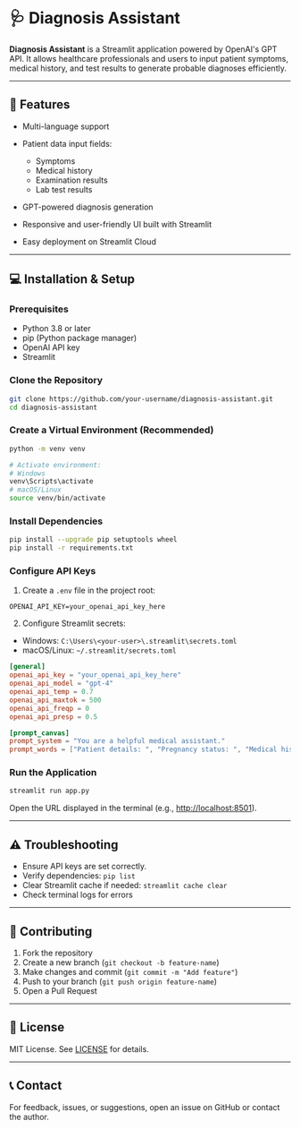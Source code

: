 # 🩺 Diagnosis Assistant

**Diagnosis Assistant** is a Streamlit application powered by OpenAI's GPT API. It allows healthcare professionals and users to input patient symptoms, medical history, and test results to generate probable diagnoses efficiently.

---

## 🌟 Features

* Multi-language support
* Patient data input fields:

  * Symptoms
  * Medical history
  * Examination results
  * Lab test results
* GPT-powered diagnosis generation
* Responsive and user-friendly UI built with Streamlit
* Easy deployment on Streamlit Cloud

---

## 💻 Installation & Setup

### Prerequisites

* Python 3.8 or later
* pip (Python package manager)
* OpenAI API key
* Streamlit

### Clone the Repository

```bash
git clone https://github.com/your-username/diagnosis-assistant.git
cd diagnosis-assistant
```

### Create a Virtual Environment (Recommended)

```bash
python -m venv venv

# Activate environment:
# Windows
venv\Scripts\activate
# macOS/Linux
source venv/bin/activate
```

### Install Dependencies

```bash
pip install --upgrade pip setuptools wheel
pip install -r requirements.txt
```

### Configure API Keys

1. Create a `.env` file in the project root:

```env
OPENAI_API_KEY=your_openai_api_key_here
```

2. Configure Streamlit secrets:

* Windows: `C:\Users\<your-user>\.streamlit\secrets.toml`
* macOS/Linux: `~/.streamlit/secrets.toml`

```toml
[general]
openai_api_key = "your_openai_api_key_here"
openai_api_model = "gpt-4"
openai_api_temp = 0.7
openai_api_maxtok = 500
openai_api_freqp = 0
openai_api_presp = 0.5

[prompt_canvas]
prompt_system = "You are a helpful medical assistant."
prompt_words = ["Patient details: ", "Pregnancy status: ", "Medical history: ", "Symptoms: ", "Examination results: ", "Lab test results: ", "Language: "]
```

### Run the Application

```bash
streamlit run app.py
```

Open the URL displayed in the terminal (e.g., [http://localhost:8501](http://localhost:8501)).

---

## ⚠️ Troubleshooting

* Ensure API keys are set correctly.
* Verify dependencies: `pip list`
* Clear Streamlit cache if needed: `streamlit cache clear`
* Check terminal logs for errors

---

## 🤝 Contributing

1. Fork the repository
2. Create a new branch (`git checkout -b feature-name`)
3. Make changes and commit (`git commit -m "Add feature"`)
4. Push to your branch (`git push origin feature-name`)
5. Open a Pull Request

---

## 📜 License

MIT License. See [LICENSE](LICENSE) for details.

---

## 📞 Contact

For feedback, issues, or suggestions, open an issue on GitHub or contact the author.
